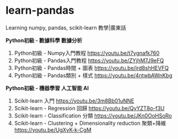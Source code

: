 # learn-pandas
Learning numpy, pandas, scikit-learn 教學|廣東話

**Python初級 - 數據科學 數據分析**
1) Python初級 - Numpy入門教程
https://youtu.be/t7ygnafk760
2) Python初級 - Pandas入門教程
https://youtu.be/ZYjhM7J9eFQ
3) Python初級 - Pandas時間 + 圖表
https://youtu.be/jrd8shHEVFQ
4) Python初級 - Pandas類別 + 樣式
https://youtu.be/4ntwbAWnKbg

**Python初級 - 機器學習 人工智能 AI**
1) Scikit-learn 入門 
https://youtu.be/3m8Bb01uNNE
2) Scikit-learn - Regression 回歸
https://youtu.be/QyYZT8o-f3U
3) Scikit-learn - Classification 分類
https://youtu.be/JKn0OoHSoRo
4) Scikit-learn - Clustering + Dimensionality reduction 聚類+降維
https://youtu.be/UgXyK-k-CgM
